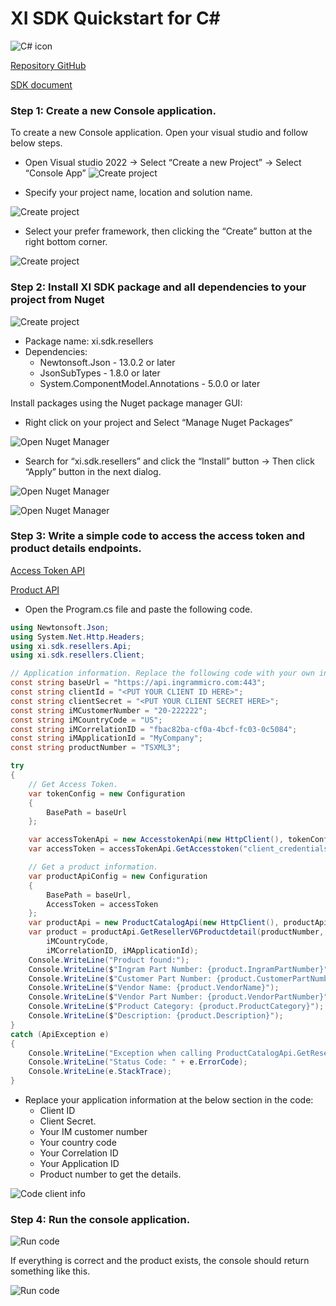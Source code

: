 # XI SDK Quickstart for C#

![C# icon](./assets/images/Csharp-icon.png)

[Repository GitHub](https://github.com/ingrammicro-xvantage/xi-sdk-openapispec)

[SDK document](https://github.com/ingrammicro-xvantage/xi-sdk-resellers-csharp/tree/main/docs)

### Step 1: Create a new Console application.

To create a new Console application. Open your visual studio and follow below steps. 

* Open Visual studio 2022 → Select “Create a new Project” → Select “Console App”
![Create project](./assets/images/quickstart-create-project.png)

* Specify your project name, location and solution name.

![Create project](./assets/images/quickstart-create-project-naming.png)

* Select your prefer framework, then clicking the “Create” button at the right bottom corner.

![Create project](./assets/images/quickstart-create-project-framework.png)

### Step 2: Install XI SDK package and all dependencies to your project from Nuget

![Create project](./assets/images/nuget-icon.png)
* Package name: xi.sdk.resellers
* Dependencies:
    * Newtonsoft.Json - 13.0.2 or later
    * JsonSubTypes - 1.8.0 or later
    * System.ComponentModel.Annotations - 5.0.0 or later

Install packages using the Nuget package manager GUI:
* Right click on your project and Select “Manage Nuget Packages“

![Open Nuget Manager](./assets/images/quickstart-open-nuget-package-maanger.png)

* Search for “xi.sdk.resellers” and click the “Install” button → Then click “Apply” button in the next dialog.

![Open Nuget Manager](./assets/images/quickstart-instal-sdk-package.png)

![Open Nuget Manager](./assets/images/quickstart-install-sdk-package-success.png)

### Step 3: Write a simple code to access the access token and product details endpoints.

[Access Token API](https://github.com/ingrammicro-xvantage/xi-sdk-resellers-csharp/blob/main/docs/AccesstokenApi.md#getaccesstoken)

[Product API](https://github.com/ingrammicro-xvantage/xi-sdk-resellers-csharp/blob/main/docs/ProductCatalogApi.md)

* Open the Program.cs file and paste the following code. 

```csharp
using Newtonsoft.Json;
using System.Net.Http.Headers;
using xi.sdk.resellers.Api;
using xi.sdk.resellers.Client;

// Application information. Replace the following code with your own information.
const string baseUrl = "https://api.ingrammicro.com:443";
const string clientId = "<PUT YOUR CLIENT ID HERE>";
const string clientSecret = "<PUT YOUR CLIENT SECRET HERE>";
const string iMCustomerNumber = "20-222222";
const string iMCountryCode = "US";
const string iMCorrelationID = "fbac82ba-cf0a-4bcf-fc03-0c5084";
const string iMApplicationId = "MyCompany";
const string productNumber = "TSXML3";

try
{
    // Get Access Token.
    var tokenConfig = new Configuration
    {
        BasePath = baseUrl
    };

    var accessTokenApi = new AccesstokenApi(new HttpClient(), tokenConfig, new HttpClientHandler());
    var accessToken = accessTokenApi.GetAccesstoken("client_credentials", clientId, clientSecret).AccessToken;

    // Get a product information.
    var productApiConfig = new Configuration
    {
        BasePath = baseUrl,
        AccessToken = accessToken
    };
    var productApi = new ProductCatalogApi(new HttpClient(), productApiConfig, new HttpClientHandler());
    var product = productApi.GetResellerV6Productdetail(productNumber, iMCustomerNumber,
        iMCountryCode,
        iMCorrelationID, iMApplicationId);
    Console.WriteLine("Product found:");
    Console.WriteLine($"Ingram Part Number: {product.IngramPartNumber}");
    Console.WriteLine($"Customer Part Number: {product.CustomerPartNumber}");
    Console.WriteLine($"Vendor Name: {product.VendorName}");
    Console.WriteLine($"Vendor Part Number: {product.VendorPartNumber}");
    Console.WriteLine($"Product Category: {product.ProductCategory}");
    Console.WriteLine($"Description: {product.Description}");
}
catch (ApiException e)
{
    Console.WriteLine("Exception when calling ProductCatalogApi.GetResellerV6Productdetail: " + e.Message);
    Console.WriteLine("Status Code: " + e.ErrorCode);
    Console.WriteLine(e.StackTrace);
}

```

* Replace your application information at the below section in the code:
    * Client ID 
    * Client Secret.
    * Your IM customer number
    * Your country code
    * Your Correlation ID
    * Your Application ID
    * Product number to get the details.

![Code client info](./assets/images/quickstart-code-client-info.png)

### Step 4: Run the console application.

![Run code](./assets/images/quickstart-code-run.png)

If everything is correct and the product exists, the console should return something like this.

![Run code](./assets/images/quickstart-code-run-success.png)

 